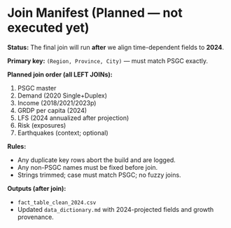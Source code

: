 # Join Manifest (Planned — not executed yet)

**Status:** The final join will run **after** we align time-dependent fields to **2024**.

**Primary key:** `(Region, Province, City)` — must match PSGC exactly.

**Planned join order (all LEFT JOINs):**
1) PSGC master
2) Demand (2020 Single+Duplex)
3) Income (2018/2021/2023p)
4) GRDP per capita (2024)
5) LFS (2024 annualized after projection)
6) Risk (exposures)
7) Earthquakes (context; optional)

**Rules:**
- Any duplicate key rows abort the build and are logged.
- Any non-PSGC names must be fixed before join.
- Strings trimmed; case must match PSGC; no fuzzy joins.

**Outputs (after join):**
- `fact_table_clean_2024.csv`
- Updated `data_dictionary.md` with 2024-projected fields and growth provenance.
